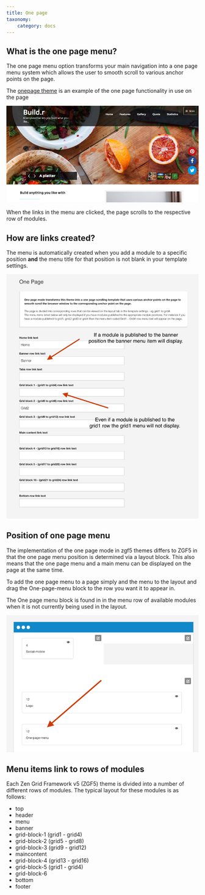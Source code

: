 ```yaml
---
title: One page
taxonomy:
    category: docs
---
```



## What is the one page menu?
The one page menu option transforms your main navigation into a one page menu system which allows the user to smooth scroll to various anchor points on the page. 

The <a href="http://bambootheme.com/showcase/apr16/home/one-page">onepage theme</a> is an example of the one page functionality in use on the page

![One Page](one-page.jpg)

When the links in the menu are clicked, the page scrolls to the respective row of modules.


## How are links created?
The menu is automatically created when you add a module to a specific position **and** the menu title for that position is not blank in your template settings. 

![One Page](one-page-setting.png)


## Position of one page menu
The implementation of the one page mode in zgf5 themes differs to ZGF5 in that the one page menu position is determined via a layout block. This also means that the one page menu and a main menu can be displayed on the page at the same time.

To add the one page menu to a page simply and the menu to the layout and drag the One-page-menu block to the row you want it to appear in. 

The One page menu block is found in in the menu row of available modules when it is not currently being used in the layout.

![One Page](one-page-block.png)

Menu items link to rows of modules
----
Each Zen Grid Framework v5 (ZGF5) theme is divided into a number of different rows of modules. The typical layout for these modules is as follows:

- top
- header
- menu
- banner
- grid-block-1 (grid1 - grid4)
- grid-block-2 (grid5 - grid8)
- grid-block-3 (grid9 - grid12)
- maincontent
- grid-block-4 (grid13 - grid16)
- grid-block-5 (grid1 - grid4)
- grid-block-6
- bottom
- footer

